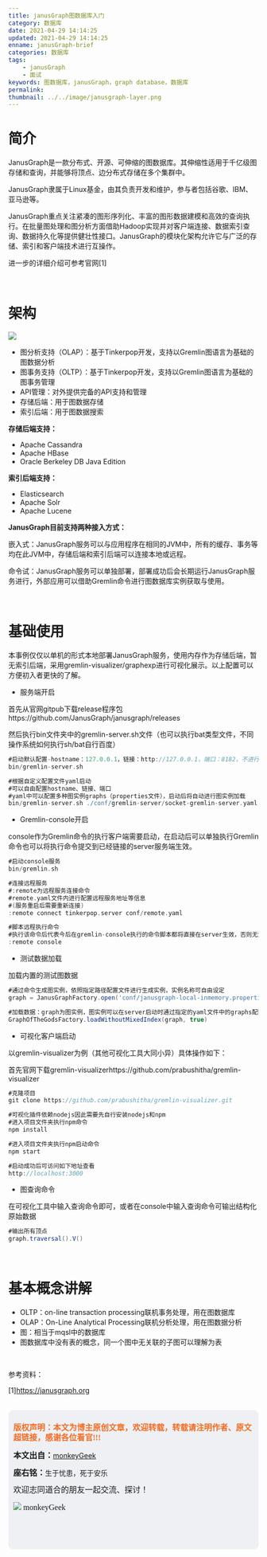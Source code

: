```yaml
---
title: janusGraph图数据库入门
category: 数据库
date: 2021-04-29 14:14:25
updated: 2021-04-29 14:14:25
enname: janusGraph-brief
categories: 数据库
tags:
	- janusGraph
	- 面试
keywords: 图数据库，janusGraph，graph database，数据库
permalink:
thumbnail: ../../image/janusgraph-layer.png
---
```


# 简介

JanusGraph是一款分布式、开源、可伸缩的图数据库。其伸缩性适用于千亿级图存储和查询，并能够将顶点、边分布式存储在多个集群中。<!--more-->

JanusGraph隶属于Linux基金，由其负责开发和维护，参与者包括谷歌、IBM、亚马逊等。

JanusGraph重点关注紧凑的图形序列化、丰富的图形数据建模和高效的查询执行。在批量图处理和图分析方面借助Hadoop实现并对客户端连接、数据索引查询、数据持久化等提供健壮性接口。JanusGraph的模块化架构允许它与广泛的存储、索引和客户端技术进行互操作。

进一步的详细介绍可参考官网[1]



</br>

# 架构

![](../../../../image/janusgraph-layer.png)

- 图分析支持（OLAP）：基于Tinkerpop开发，支持以Gremlin图语言为基础的图数据分析
- 图事务支持（OLTP）：基于Tinkerpop开发，支持以Gremlin图语言为基础的图事务管理
- API管理：对外提供完备的API支持和管理
- 存储后端：用于图数据存储
- 索引后端：用于图数据搜索



**存储后端支持：**

- Apache Cassandra
- Apache HBase
- Oracle Berkeley DB Java Edition



**索引后端支持：**

- Elasticsearch
- Apache Solr
- Apache Lucene



**JanusGraph目前支持两种接入方式：**

嵌入式：JanusGraph服务可以与应用程序在相同的JVM中，所有的缓存、事务等均在此JVM中，存储后端和索引后端可以连接本地或远程。

命令试：JanusGraph服务可以单独部署，部署成功后会长期运行JanusGraph服务进行，外部应用可以借助Gremlin命令进行图数据库实例获取与使用。



</br>

# 基础使用

本事例仅仅以单机的形式本地部署JanusGraph服务，使用内存作为存储后端，暂无索引后端，采用gremlin-visualizer/graphexp进行可视化展示。以上配置可以方便初入者更快的了解。



- 服务端开启

首先从官网gitpub下载release程序包https://github.com/JanusGraph/janusgraph/releases

然后执行bin文件夹中的gremlin-server.sh文件（也可以执行bat类型文件，不同操作系统如何执行sh/bat自行百度）

```groovy
#启动默认配置-hostname：127.0.0.1，链接：http://127.0.0.1，端口：8182，不进行图实例加载
bin/gremlin-server.sh 
```



```groovy
#根据自定义配置文件yaml启动
#可以自由配置hostname、链接、端口
#yaml中可以配置多种图实例graphs（properties文件），启动后将自动进行图实例加载
bin/gremlin-server.sh ./conf/gremlin-server/socket-gremlin-server.yaml
```



- Gremlin-console开启

console作为Gremlin命令的执行客户端需要启动，在启动后可以单独执行Gremlin命令也可以将执行命令提交到已经链接的server服务端生效。

```groovy
#启动console服务
bin/gremlin.sh

#连接远程服务
#:remote为远程服务连接命令
#remote.yaml文件内进行配置远程服务地址等信息
#(服务重启后需要重新连接)
:remote connect tinkerpop.server conf/remote.yaml

#脚本远程执行命令
#执行该命令后代表今后在gremlin-console执行的命令脚本都将直接在server生效，否则无法生效
:remote console

```



- 测试数据加载

加载内置的测试图数据

```groovy
#通过命令生成图实例，依照指定路径配置文件进行生成实例，实例名称可自由设定
graph = JanusGraphFactory.open('conf/janusgraph-local-inmemory.properties')

#加载数据：graph为图实例，图实例可以在server启动时通过指定的yaml文件中的graphs配置进行生成，也可以通过命令进行生成
GraphOfTheGodsFactory.loadWithoutMixedIndex(graph, true)
```



- 可视化客户端启动

以gremlin-visualizer为例（其他可视化工具大同小异）具体操作如下：

首先官网下载gremlin-visualizerhttps://github.com/prabushitha/gremlin-visualizer

```groovy
#克隆项目
git clone https://github.com/prabushitha/gremlin-visualizer.git

#可视化插件依赖nodejs因此需要先自行安装nodejs和npm
#进入项目文件夹执行npm命令
npm install

#进入项目文件夹执行npm启动命令
npm start

#启动成功后可访问如下地址查看
http://localhost:3000
```



- 图查询命令

在可视化工具中输入查询命令即可，或者在console中输入查询命令可输出结构化原始数据

```groovy
#输出所有顶点
graph.traversal().V()

```



</br>

# 基本概念讲解

- OLTP：on-line transaction processing联机事务处理，用在图数据库
- OLAP：On-Line Analytical Processing联机分析处理，用在图数据分析
- 图：相当于mqsl中的数据库
- 图数据库中没有表的概念，同一个图中无关联的子图可以理解为表



</br>

参考资料：

[1]https://janusgraph.org

</br>

<script>
var _hmt = _hmt || [];
(function() {
  var hm = document.createElement("script");
  hm.src = "https://hm.baidu.com/hm.js?2f798e6b269c8a40f12bef25d7f1876d";
  var s = document.getElementsByTagName("script")[0]; 
  s.parentNode.insertBefore(hm, s);
})();
</script>

<div style="height:260px; background-color:rgb(238,240,244); padding:10px;border-radius:10px;">
    <p style="color:#f36c21;font:bold 16px/20px 'kaiTi';">
      版权声明：本文为博主原创文章，欢迎转载，转载请注明作者、原文超链接，感谢各位看官!!!
    </p>
    <p>
      <span style="font:bold 16px/20px 'kaiTi';">本文出自：</span><a href="https://monkeyGeek369.github.io">monkeyGeek</a> 
    </p>
    <p>
      <span style="font:bold 16px/20px 'kaiTi';">座右铭：</span><span>生于忧患，死于安乐</span> 
    </p>
    <p>
      <span style="font:16px/20px 'kaiTi';">欢迎志同道合的朋友一起交流、探讨！</span> 
    </p>
    <img style="height:auto; width:auto;flot:left;" src="../../../../image/monkey64.png" /><span style="font:16px/20px 'kaiTi';flot:left;">   monkeyGeek</span>


